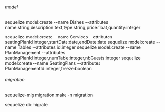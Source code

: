 ###### model

sequelize model:create --name Dishes --attributes name:string,description:text,type:string,price:float,quantity:integer

sequelize model:create --name Services --attributes seatingPlanId:integer,startDate:date,endDate:date
sequelize model:create --name Tables --attributes id:integer
sequelize model:create --name PlanManagement --attributes seatingPlanId:integer,numTable:integer,nbGuests:integer
sequelize model:create --name SeatingPlans --attributes PlanManagementId:integer,freeze:boolean

###### migration

sequelize-mig migration:make -n migration

sequelize db:migrate
